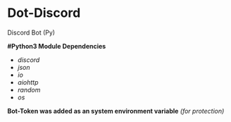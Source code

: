 # Dot-Discord
Discord Bot (Py)

**#Python3 Module Dependencies**
* *discord*
* *json*
* *io*
* *aiohttp*
* *random*
* *os*

**Bot-Token was added as an system environment variable** *(for protection)*
